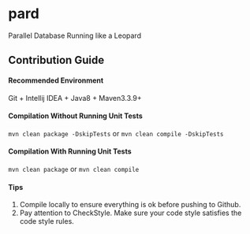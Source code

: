 # pard
Parallel Database Running like a Leopard

## Contribution Guide
#### Recommended Environment
Git + Intellij IDEA + Java8 + Maven3.3.9+
#### Compilation Without Running Unit Tests
`mvn clean package -DskipTests` or `mvn clean compile -DskipTests`
#### Compilation With Running Unit Tests
`mvn clean package` or `mvn clean compile`

#### Tips
1. Compile locally to ensure everything is ok before pushing to Github.
2. Pay attention to CheckStyle. Make sure your code style satisfies the code style rules.
